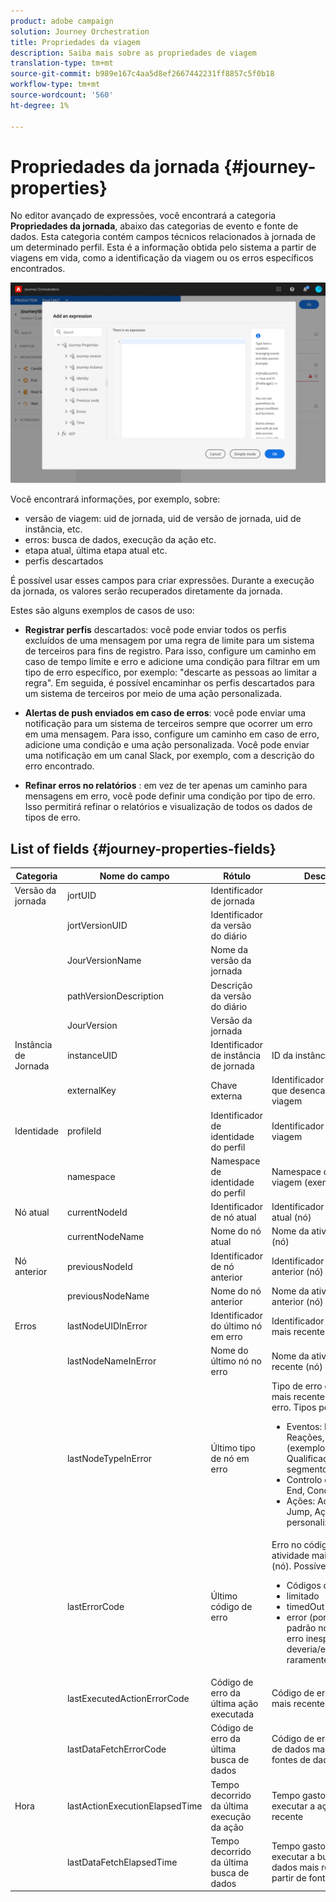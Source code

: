 ```yaml
---
product: adobe campaign
solution: Journey Orchestration
title: Propriedades da viagem
description: Saiba mais sobre as propriedades de viagem
translation-type: tm+mt
source-git-commit: b989e167c4aa5d8ef2667442231ff8857c5f0b18
workflow-type: tm+mt
source-wordcount: '560'
ht-degree: 1%

---
```



# Propriedades da jornada {#journey-properties}

No editor avançado de expressões, você encontrará a categoria **Propriedades da jornada**, abaixo das categorias de evento e fonte de dados. Esta categoria contém campos técnicos relacionados à jornada de um determinado perfil. Esta é a informação obtida pelo sistema a partir de viagens em vida, como a identificação da viagem ou os erros específicos encontrados.

![](../assets/journey-properties.png)

Você encontrará informações, por exemplo, sobre:

* versão de viagem: uid de jornada, uid de versão de jornada, uid de instância, etc.
* erros: busca de dados, execução da ação etc.
* etapa atual, última etapa atual etc.
* perfis descartados

É possível usar esses campos para criar expressões. Durante a execução da jornada, os valores serão recuperados diretamente da jornada.

Estes são alguns exemplos de casos de uso:

* **Registrar perfis** descartados: você pode enviar todos os perfis excluídos de uma mensagem por uma regra de limite para um sistema de terceiros para fins de registro. Para isso, configure um caminho em caso de tempo limite e erro e adicione uma condição para filtrar em um tipo de erro específico, por exemplo: &quot;descarte as pessoas ao limitar a regra&quot;. Em seguida, é possível encaminhar os perfis descartados para um sistema de terceiros por meio de uma ação personalizada.

* **Alertas de push enviados em caso de erros**: você pode enviar uma notificação para um sistema de terceiros sempre que ocorrer um erro em uma mensagem. Para isso, configure um caminho em caso de erro, adicione uma condição e uma ação personalizada. Você pode enviar uma notificação em um canal Slack, por exemplo, com a descrição do erro encontrado.

* **Refinar erros no relatórios** : em vez de ter apenas um caminho para mensagens em erro, você pode definir uma condição por tipo de erro. Isso permitirá refinar o relatórios e visualização de todos os dados de tipos de erro.

## List of fields {#journey-properties-fields}

| Categoria | Nome do campo | Rótulo | Descrição |
|---|---|---|------------|
| Versão da jornada | jortUID | Identificador de jornada |  |
|  | jortVersionUID | Identificador da versão do diário |  |
|  | JourVersionName | Nome da versão da jornada |  |
|  | pathVersionDescription | Descrição da versão do diário |  |
|  | JourVersion | Versão da jornada |  |
| Instância de Jornada | instanceUID | Identificador de instância de jornada | ID da instância |
|  | externalKey | Chave externa | Identificador individual que desencadeia a viagem |
| Identidade | profileId | Identificador de identidade do perfil | Identificador do perfil na viagem |
|  | namespace | Namespace de identidade do perfil | Namespace do perfil na viagem (exemplo: ECID) |
| Nó atual | currentNodeId | Identificador de nó atual | Identificador da atividade atual (nó) |
|  | currentNodeName | Nome do nó atual | Nome da atividade atual (nó) |
| Nó anterior | previousNodeId | Identificador de nó anterior | Identificador da atividade anterior (nó) |
|  | previousNodeName | Nome do nó anterior | Nome da atividade anterior (nó) |
| Erros | lastNodeUIDInError | Identificador do último nó em erro | Identificador da atividade mais recente (nó) em erro |
|  | lastNodeNameInError | Nome do último nó no erro | Nome da atividade mais recente (nó) no erro |
|  | lastNodeTypeInError | Último tipo de nó em erro | Tipo de erro da atividade mais recente (nó) em erro. Tipos possíveis:<ul><li>Eventos: Eventos, Reações, SQ (exemplo: Qualificação do segmento)</li><li>Controlo de fluxo: End, Condition, Wait</li><li>Ações: Ações ACS, Jump, Ação personalizada</li></ul> |
|  | lastErrorCode | Último código de erro | Erro no código de erro da atividade mais recente (nó). Possíveis erros: <ul><li>Códigos de erro HTTP</li><li>limitado</li><li>timedOut</li><li>error (por exemplo: padrão no caso de um erro inesperado. Não deveria/extremamente raramente)</li></ul> |
|  | lastExecutedActionErrorCode | Código de erro da última ação executada | Código de erro da ação mais recente em erro |
|  | lastDataFetchErrorCode | Código de erro da última busca de dados | Código de erro da busca de dados mais recente de fontes de dados |
| Hora | lastActionExecutionElapsedTime | Tempo decorrido da última execução da ação | Tempo gasto para executar a ação mais recente |
|  | lastDataFetchElapsedTime | Tempo decorrido da última busca de dados | Tempo gasto para executar a busca de dados mais recente a partir de fontes de dados |

